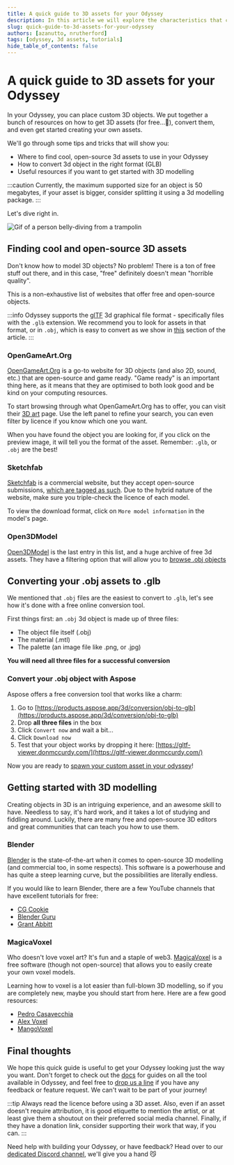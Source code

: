 ```yaml
---
title: A quick guide to 3D assets for your Odyssey
description: In this article we will explore the characteristics that custom 3D objects should have to perform best in your Odyssey, how to convert them in the right format, and where to get cool free assets.
slug: quick-guide-to-3d-assets-for-your-odyssey
authors: [azanutto, nrutherford]
tags: [odyssey, 3d assets, tutorials]
hide_table_of_contents: false
---
```

 
# A quick guide to 3D assets for your Odyssey
 
In your Odyssey, you can place custom 3D objects. We put together a bunch of resources on how to get 3D assets (for free...🤩), convert them, and even get started creating your own assets.
 
We'll go through some tips and tricks that will show you:
 
- Where to find cool, open-source 3d assets to use in your Odyssey
- How to convert 3d object in the right format (GLB)
- Useful resources if you want to get started with 3D modelling
 
:::caution
Currently, the maximum supported size for an object is 50 megabytes, if your asset is bigger, consider splitting it using a 3d modelling package.
:::
 
Let's dive right in.
 
![Gif of a person belly-diving from a trampolin](https://media.giphy.com/media/KmlTchPoFQT84/giphy.gif)
 
## Finding cool and open-source 3D assets
 
Don't know how to model 3D objects? No problem! There is a ton of free stuff out there, and in this case, "free" definitely doesn't mean "horrible quality".
 
This is a non-exhaustive list of websites that offer free and open-source objects.
 
:::info
Odyssey supports the [glTF](https://en.wikipedia.org/wiki/GlTF) 3d graphical file format - specifically files with the `.glb` extension. We recommend you to look for assets in that format, or in `.obj`, which is easy to convert as we show in [this](#converting-your-assets-to-glb) section of the article.
:::
 
### OpenGameArt.Org
 
[OpenGameArt.Org](https://opengameart.org/) is a go-to website for 3D objects (and also 2D, sound, etc.) that are open-source and game ready. "Game ready" is an important thing here, as it means that they are optimised to both look good and be kind on your computing resources.
 
To start browsing through what OpenGameArt.Org has to offer, you can visit their [3D art](https://opengameart.org/art-search-advanced?keys=&field_art_type_tid%5B%5D=10&sort_by=count&sort_order=DESC) page. Use the left panel to refine your search, you can even filter by licence if you know which one you want.
 
When you have found the object you are looking for, if you click on the preview image, it will tell you the format of the asset. Remember: `.glb`, or `.obj` are the best!
 
### Sketchfab
 
[Sketchfab](https://sketchfab.com/) is a commercial website, but they accept open-source submissions, [which are tagged as such](https://sketchfab.com/tags/open-source). Due to the hybrid nature of the website, make sure you triple-check the licence of each model.
 
To view the download format, click on `More model information` in the model's page.
 
### Open3DModel
 
[Open3DModel](https://open3dmodel.com/) is the last entry in this list, and a huge archive of free 3d assets. They have a filtering option that will allow you to [browse .obj objects](https://open3dmodel.com/3d-models/obj)
 
## Converting your .obj assets to .glb
 
We mentioned that `.obj` files are the easiest to convert to `.glb`, let's see how it's done with a free online conversion tool.
 
First things first: an `.obj` 3d object is made up of three files:
- The object file itself (.obj)
- The material (.mtl)
- The palette (an image file like .png, or .jpg)
 
**You will need all three files for a successful conversion**
 
### Convert your .obj object with Aspose
 
Aspose offers a free conversion tool that works like a charm:
 
1. Go to [https://products.aspose.app/3d/conversion/obj-to-glb](https://products.aspose.app/3d/conversion/obj-to-glb)
2. Drop **all three files** in the box
3. Click `Convert now` and wait a bit...
4. Click `Download now`
5. Test that your object works by dropping it here: [https://gltf-viewer.donmccurdy.com/](https://gltf-viewer.donmccurdy.com/)
 
Now you are ready to [spawn your custom asset in your odyssey](https://discover.odyssey.org/explore-the-features/odyssey-creator/spawning-assets/#spawning-a-custom-object)!
 
## Getting started with 3D modelling
 
Creating objects in 3D is an intriguing experience, and an awesome skill to have. Needless to say, it's hard work, and it takes a lot of studying and fiddling around. Luckily, there are many free and open-source 3D editors and great communities that can teach you how to use them.
 
### Blender
 
[Blender](https://www.blender.org/) is the state-of-the-art when it comes to open-source 3D modelling (and commercial too, in some respects). This software is a powerhouse and has quite a steep learning curve, but the possibilities are literally endless.
 
If you would like to learn Blender, there are a few YouTube channels that have excellent tutorials for free:
 
- [CG Cookie](https://www.youtube.com/playlist?list=PL3GeP3YLZn5ixsnIOIx9tB4v6s-rsw48X)
- [Blender Guru](https://www.youtube.com/watch?v=nIoXOplUvAw&list=PLjEaoINr3zgFX8ZsChQVQsuDSjEqdWMAD)
- [Grant Abbitt](https://www.youtube.com/@grabbitt/playlists)
 
### MagicaVoxel
 
Who doesn't love voxel art? It's fun and a staple of web3. [MagicaVoxel](https://www.voxelmade.com/magicavoxel/) is a free software (though not open-source) that allows you to easily create your own voxel models.
 
Learning how to voxel is a lot easier than full-blown 3D modelling, so if you are completely new, maybe you should start from here. Here are a few good resources:
 
- [Pedro Casavecchia](https://www.youtube.com/playlist?list=PLyZDKlVOJ6PD-5sEIx1bo09RnIiaTxbKi)
- [Alex Voxel](https://www.youtube.com/playlist?list=PL3CE19eBHSkE1G6xLAtlPMT-adTZ01rHD)
- [MangoVoxel](https://www.youtube.com/playlist?list=PLBs294HGsDObe6tEsm3qh8gSod0qtDl7b)
 
## Final thoughts
 
We hope this quick guide is useful to get your Odyssey looking just the way you want. Don't forget to check out the [docs](https://discover.odyssey.org/) for guides on all the tool available in Odyssey, and feel free to [drop us a line](https://discover.odyssey.org/get-in-touch/) if you have any feedback or feature request. We can't wait to be part of your journey!
 
:::tip
Always read the licence before using a 3D asset. Also, even if an asset doesn't require attribution, it is good etiquette to mention the artist, or at least give them a shoutout on their preferred social media channel. Finally, if they have a donation link, consider supporting their work that way, if you can.
:::

Need help with building your Odyssey, or have feedback? Head over to our [dedicated Discord channel](https://discordapp.com/channels/667280778731978753/882278744956473344), we'll give you a hand 😼 